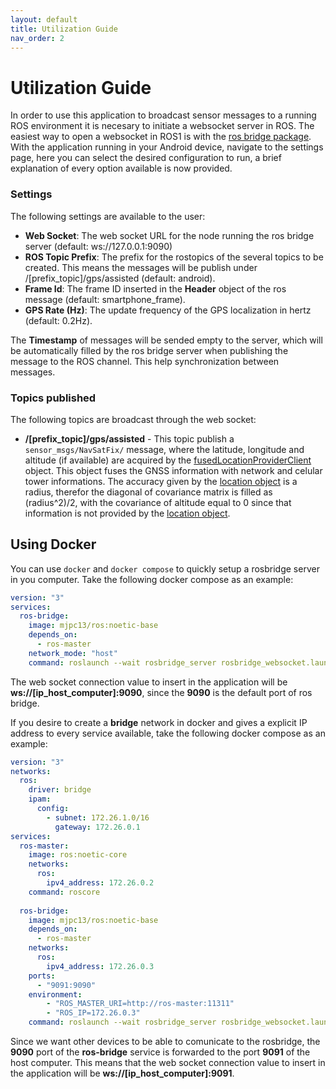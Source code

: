 ```yaml
---
layout: default
title: Utilization Guide
nav_order: 2
---
```


# Utilization Guide

In order to use this application to broadcast sensor messages to a running ROS environment it is necesary to initiate a websocket server in ROS. The easiest way to open a websocket in ROS1 is with the [ros bridge package](https://github.com/RobotWebTools/rosbridge_suite). With the application running in your Android device, navigate to the settings page, here you can select the desired configuration to run, a brief explanation of every option available is now provided.

### Settings

The following settings are available to the user:
- **Web Socket**: The web socket URL for the node running the ros bridge server (default: ws://127.0.0.1:9090)
- **ROS Topic Prefix**: The prefix for the rostopics of the several topics to be created. This means the messages will be publish under /\[prefix_topic\]/gps/assisted (default: android).
- **Frame Id**: The frame ID inserted in the **Header** object of the ros message (default: smartphone_frame).
- **GPS Rate (Hz)**: The update frequency of the GPS localization in hertz (default: 0.2Hz).

 The **Timestamp** of messages will be sended empty to the server, which will be automatically filled by the ros bridge server when publishing the message to the ROS channel. This help synchronization between messages.

### Topics published

 The following topics are broadcast through the web socket:
 - **/\[prefix_topic\]/gps/assisted** - This topic publish a `sensor_msgs/NavSatFix/` message, where the latitude, longitude and altitude (if available) are acquired by the [fusedLocationProviderClient](https://developers.google.com/android/reference/com/google/android/gms/location/FusedLocationProviderClient) object. This object fuses the GNSS information with network and celular tower informations. The accuracy given by the [location object](https://developer.android.com/reference/android/location/Location) is a radius, therefor the diagonal of covariance matrix is filled as (radius^2)/2, with the covariance of altitude equal to 0 since that information is not provided by the [location object](https://developer.android.com/reference/android/location/Location).


## Using Docker

You can use `docker` and `docker compose` to quickly setup a rosbridge server in you computer. Take the following docker compose as an example:

```yml
version: "3"
services:
  ros-bridge:
    image: mjpc13/ros:noetic-base
    depends_on:
      - ros-master
    network_mode: "host"
    command: roslaunch --wait rosbridge_server rosbridge_websocket.launch
```
The web socket connection value to insert in the application will be **ws://[ip_host_computer]:9090**, since the **9090** is the default port of ros bridge. 

If you desire to create a **bridge** network in docker and gives a explicit IP address to every service available, take the following docker compose as an example:

```yml
version: "3"
networks:
  ros:
    driver: bridge
    ipam:
      config:
        - subnet: 172.26.1.0/16
          gateway: 172.26.0.1
services:
  ros-master:
    image: ros:noetic-core
    networks:
      ros:
        ipv4_address: 172.26.0.2
    command: roscore
    
  ros-bridge:
    image: mjpc13/ros:noetic-base
    depends_on:
      - ros-master
    networks:
      ros:
        ipv4_address: 172.26.0.3
    ports:
      - "9091:9090" 
    environment:
        - "ROS_MASTER_URI=http://ros-master:11311"
        - "ROS_IP=172.26.0.3"
    command: roslaunch --wait rosbridge_server rosbridge_websocket.launch
```
Since we want other devices to be able to comunicate to the rosbridge, the **9090** port of the **ros-bridge** service is forwarded to the port **9091** of the host computer. This means that the web socket connection value to insert in the application will be **ws://[ip_host_computer]:9091**.
